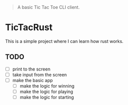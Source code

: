 >  A basic Tic Tac Toe CLI client.

# TicTacRust
This is a simple project where I can learn how rust works. 

## TODO
- [ ] print to the screen
- [ ] take input from the screen
- [ ] make the basic app
  - [ ] make the logic for winning
  - [ ] make the logic for playing
  - [ ] make the logic for starting
